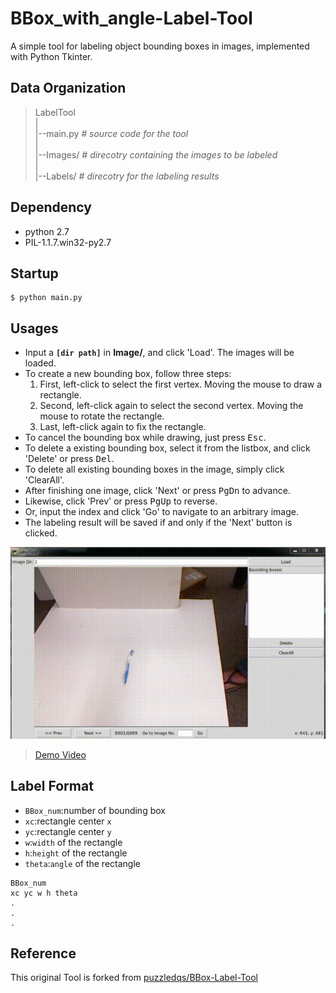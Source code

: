 BBox\_with\_angle-Label-Tool
===============

A simple tool for labeling object bounding boxes in images, implemented with Python Tkinter.

Data Organization
-----------------
>LabelTool  
>|  
>|--main.py   *# source code for the tool*  
>|  
>|--Images/   *# direcotry containing the images to be labeled*  
>|  
>|--Labels/   *# direcotry for the labeling results*  

Dependency
----------
- python 2.7 
- PIL-1.1.7.win32-py2.7

Startup
-------
```
$ python main.py
```

Usages
------
* Input a **`[dir path]`** in **Image/**, and click 'Load'. The images will be loaded.
* To create a new bounding box, follow three steps:
	1. First, left-click to select the first vertex. Moving the mouse to draw a rectangle.
	2. Second, left-click again to select the second vertex. Moving the mouse to rotate the rectangle.
	3. Last, left-click again to fix the rectangle.
* To cancel the bounding box while drawing, just press <kbd>Esc</kbd>.
* To delete a existing bounding box, select it from the listbox, and click 'Delete' or press <kbd>Del</kbd>.
* To delete all existing bounding boxes in the image, simply click 'ClearAll'.
* After finishing one image, click 'Next' or press <kbd>PgDn</kbd> to advance. 
* Likewise, click 'Prev' or press <kbd>PgUp</kbd> to reverse. 
* Or, input the index and click 'Go' to navigate to an arbitrary image.
* The labeling result will be saved if and only if the 'Next' button is clicked.

![BBoxToolGIF](BBox_with_angle-Label-Tool.gif)
>[Demo Video](https://youtu.be/dZGoISfAJmI)

Label Format
------------
- `BBox_num`:number of bounding box
- `xc`:rectangle center `x`
- `yc`:rectangle center `y`
- `w`:`width` of the rectangle
- `h`:`height` of the rectangle
- `theta`:`angle` of the rectangle

```
BBox_num
xc yc w h theta
.
.
.
```

Reference
---------
This original Tool is forked from [puzzledqs/BBox-Label-Tool](https://github.com/puzzledqs/BBox-Label-Tool)

